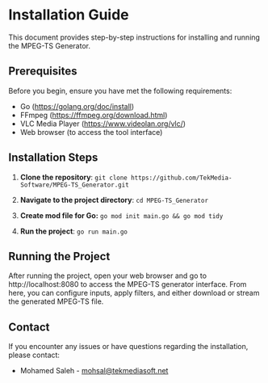 # Installation Guide

This document provides step-by-step instructions for installing and running the MPEG-TS Generator.

## Prerequisites

Before you begin, ensure you have met the following requirements:

- Go (https://golang.org/doc/install)
- FFmpeg (https://ffmpeg.org/download.html)
- VLC Media Player (https://www.videolan.org/vlc/)
- Web browser (to access the tool interface)

## Installation Steps

1. **Clone the repository**:
        ```
        git clone https://github.com/TekMedia-Software/MPEG-TS_Generator.git
        ```

2. **Navigate to the project directory**:
        ```
        cd MPEG-TS_Generator
        ```
        
3. **Create mod file for Go:**
        ```
        go mod init main.go && go mod tidy
        ```

4. **Run the project**:
        ```
        go run main.go
        ```

## Running the Project

After running the project, open your web browser and go to http://localhost:8080 to access the MPEG-TS generator interface. From here, you can configure inputs, apply filters, and either download or stream the generated MPEG-TS file.

## Contact

If you encounter any issues or have questions regarding the installation, please contact:

- Mohamed Saleh - [mohsal@tekmediasoft.net](mailto:mohsal@tekmediasoft.net)

